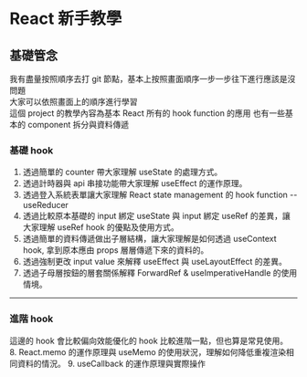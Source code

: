 # React 新手教學
## 基礎管念  
我有盡量按照順序去打 git 節點，基本上按照畫面順序一步一步往下進行應該是沒問題  
大家可以依照畫面上的順序進行學習  
這個 project 的教學內容為基本 React 所有的 hook function 的應用
也有一些基本的 component 拆分與資料傳遞

### 基礎 hook  
1. 透過簡單的 counter 帶大家理解 useState 的處理方式。
2. 透過計時器與 api 串接功能帶大家理解 useEffect 的運作原理。
3. 透過登入系統表單讓大家理解 React state management 的 hook function --useReducer
4. 透過比較原本基礎的 input 綁定 useState 與 input 綁定 useRef 的差異，讓大家理解 useRef hook 的優點及使用方式。
5. 透過簡單的資料傳遞做出子層結構，讓大家理解是如何透過 useContext hook, 拿到原本應由 props 層層傳遞下來的資料的。
6. 透過強制更改 input value 來解釋 useEffect 與 useLayoutEffect 的差異。  
7. 透過子母層按鈕的層套關係解釋 ForwardRef & useImperativeHandle 的使用情境。
***  
### 進階 hook  
這邊的 hook 會比較偏向效能優化的 hook 比較進階一點，但也算是常見使用。  
8. React.memo 的運作原理與 useMemo 的使用狀況，理解如何降低重複渲染相同資料的情況。
9. useCallback 的運作原理與實際操作